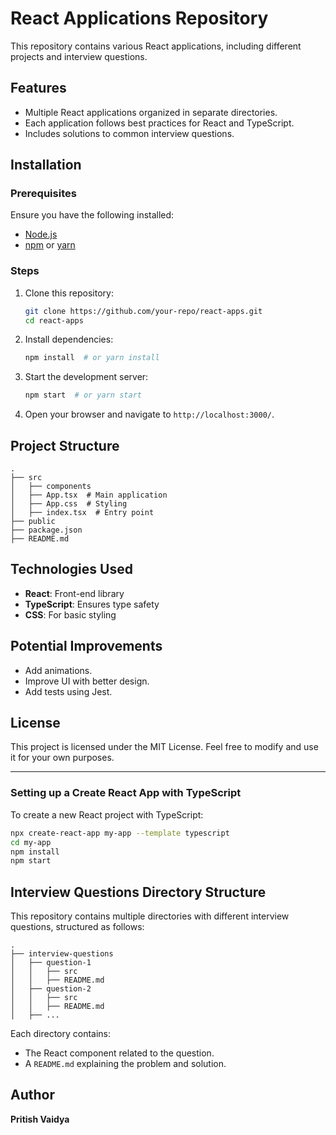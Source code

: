 # React Applications Repository

This repository contains various React applications, including different projects and interview questions.

## Features

- Multiple React applications organized in separate directories.
- Each application follows best practices for React and TypeScript.
- Includes solutions to common interview questions.

## Installation

### Prerequisites

Ensure you have the following installed:

- [Node.js](https://nodejs.org/)
- [npm](https://www.npmjs.com/) or [yarn](https://yarnpkg.com/)

### Steps

1. Clone this repository:
   ```sh
   git clone https://github.com/your-repo/react-apps.git
   cd react-apps
   ```
2. Install dependencies:
   ```sh
   npm install  # or yarn install
   ```
3. Start the development server:
   ```sh
   npm start  # or yarn start
   ```
4. Open your browser and navigate to `http://localhost:3000/`.

## Project Structure

```
.
├── src
│   ├── components
│   ├── App.tsx  # Main application
│   ├── App.css  # Styling
│   ├── index.tsx  # Entry point
├── public
├── package.json
├── README.md
```

## Technologies Used

- **React**: Front-end library
- **TypeScript**: Ensures type safety
- **CSS**: For basic styling

## Potential Improvements

- Add animations.
- Improve UI with better design.
- Add tests using Jest.

## License

This project is licensed under the MIT License. Feel free to modify and use it for your own purposes.

---

### Setting up a Create React App with TypeScript

To create a new React project with TypeScript:

```sh
npx create-react-app my-app --template typescript
cd my-app
npm install
npm start
```

## Interview Questions Directory Structure

This repository contains multiple directories with different interview questions, structured as follows:

```
.
├── interview-questions
│   ├── question-1
│   │   ├── src
│   │   ├── README.md
│   ├── question-2
│   │   ├── src
│   │   ├── README.md
│   ├── ...
```

Each directory contains:

- The React component related to the question.
- A `README.md` explaining the problem and solution.

## Author

**Pritish Vaidya**
